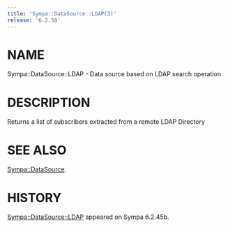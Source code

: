 ```yaml
---
title: 'Sympa::DataSource::LDAP(3)'
release: '6.2.58'
---
```


# NAME

Sympa::DataSource::LDAP - Data source based on LDAP search operation

# DESCRIPTION

Returns a list of subscribers extracted from a remote LDAP Directory

# SEE ALSO

[Sympa::DataSource](./Sympa-DataSource.3.md).

# HISTORY

[Sympa::DataSource::LDAP](./Sympa-DataSource-LDAP.3.md) appeared on Sympa 6.2.45b.
